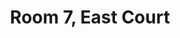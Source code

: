 ---
basin: 'No'
cudn: true
floor: Ground
grade: 2
images:
- /assets/images/rooms/ec/EC7_1.jpg
- /assets/images/rooms/ec/EC7_2.jpg
- /assets/images/rooms/ec/EC7_3.jpg
living_room: 'No'
location: East Court
name: '7'
network: Wired and Wireless
title: Room 7, East Court
---